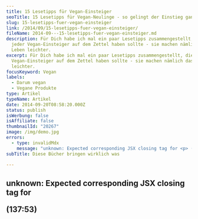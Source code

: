 ```yaml
---
title: 15 Lesetipps für Vegan-Einsteiger
seoTitle: 15 Lesetipps für Vegan-Neulinge - so gelingt der Einstieg ganz leicht
slug: 15-lesetipps-fuer-vegan-einsteiger
link: /2014/09/15-lesetipps-fuer-vegan-einsteiger/
fileName: 2014-09---15-lesetipps-fuer-vegan-einsteiger.md
description: Für Dich habe ich mal ein paar Lesetipps zusammengestellt, die
  jeder Vegan-Einsteiger auf dem Zettel haben sollte - sie machen nämlich das
  Leben leichter.
excerpt: Für Dich habe ich mal ein paar Lesetipps zusammengestellt, die jeder
  Vegan-Einsteiger auf dem Zettel haben sollte - sie machen nämlich das Leben
  leichter.
focusKeyword: Vegan
labels:
  - Darum vegan
  - Vegane Produkte
type: Artikel
typeName: Artikel
date: 2014-09-20T08:58:20.000Z
status: publish
isWerbung: false
isAffiliate: false
thumbnailId: "20267"
image: /img/demo.jpg
errors:
  - type: invalidMdx
    message: "unknown: Expected corresponding JSX closing tag for <p> (137:53)"
subTitle: Diese Bücher bringen wirklich was
  
---
```


## unknown: Expected corresponding JSX closing tag for <p> (137:53)

<!--
Ist man als Vegan-Einsteiger\*in noch "grün hinter den Ohren", strömen von allen
Seiten Informationen auf einen ein. Hier ein Buch, dort ein Ratgeber und hast Du
diesen Blog schon gesehen? Da musst Du auf jeden Fall mal vorbeischauen! Doch
welchen Informationsquellen kann man vertrauen?

Wo findet man echte Fakten, tolle Rezepte und Erfahrungsberichte, die einem bei
der Umstellung von Nutzen sein können? Wo werden Gesundheitsfragen beantwortet?
Ich habe 15 Informationsquellen zusammengestellt, die meiner Meinung nach für
Vegan-Einsteiger\*innen besonders interessant sind.

## Die besten Apps, Blogs, Bücher und Magazine für Vegan-Einsteiger### 1. "Die Albert Schweitzer Stiftung für unsere Mitwelt"

Die "Albert Schweitzer Stiftung für unsere Mitwelt bietet Fakten, Antworten auf
Fragen und regelmäßig Neuigkeiten zu Tierschutz und veganer Ernährung. Dabei
wird nicht geschönt oder um den heißen Brei herumgeredet. Förderungen werden
direkt eingesetzt und Kampagnen treffen stets den Puls der Zeit.
[Hier geht's zur Homepage](https://albert-schweitzer-stiftung.de/themen/vegan-gesund).

### 2. Die App "Wer macht was?”

Eine App, die auf jedes Veganer-Smartphone gehört, ist "Wer macht was?" von
Animal’s Liberty . Dahinter verbirgt sich eine Datenbank, in der inzwischen fast
jedes in Deutschland erhältliche Produkt vom Deoroller bis zum Spülmittel
verzeichnet ist, mit Details wie

- Ist das Produkt vegan?
- Sind die Inhaltsstoffe des Produkts frei von Tierversuchen?
- Testet der Konzern, der das Produkt herstellt, Rohstoffe für andere seiner
  Produkte an Tieren, bzw. lässt sie an Tieren testen?
  [Hier geht's zur App für iPhone und Android](http://mobil.wermachtwas.info/index.php?pageID=4).

### 3. Die Apps von "Barnivore”

Weitere Apps, die ich Neuveganern ans Herz legen möchte, stammen von
"Barnivore" - in dem Online-Verzeichnis findet man fast alle Getränke, die
weltweit im Handel sind. Vegane Produkte sind mit einem grünen Haken, nicht
vegane Produkte mit einem roten Kreuz gekennzeichnet. Viele "Frischlinge"
übersehen in der ersten Zeit, dass gerade Weine und Säfte häufig mit Gelatine
oder Fischblase geklärt sind. Der Kauf solcher Produkte lässt sich durch den
Einsatz der Apps beim Einkauf ausschließen.

[Hier geht's zu den zwei verschiedenen Apps für Android und drei verschiedenen Apps für iPhone](http://www.barnivore.com/mobile).

[Das Online-Verzeichnis mit praktischer Suchfunktion findest Du hier](http://www.barnivore.com/).

### 4. Die Broschüre "Vegan – Die gesündeste Ernährung"

Die Broschüre "Vegan – Die gesündeste Ernährung" von Dr. med. Ernst Walter
Henrich liegt bei vielen veganfreundlichen ärzten in der Praxis aus, kann aber
auch direkt auf [www.provegan.info](https://www.provegan.info/de/) angefordert,
oder als PDF heruntergeladen werden. Sie enthält z. B. die Ergebnisse
wissenschaftlicher Studien, die die gesundheitlichen Vorteile der veganen
Ernährungsweise belegen. Zudem gibt es u. a. einen sehr interessanten Artikel
zum Thema Veganer und Klimaschutz zu lesen.

### 5. Der "Fleischatlas”

BUND.net, die Heinrich Böll Stiftung und Le Monde diplomatique geben jedes Jahr
eine Neuauflage des sogenannten "Fleischatlas" heraus. Darin finden sich so gut
wie alle Zahlen und Fakten, Fleisch als Nahrungsmittel betreffend. Hier kann z.
B. nachgelesen werden, in welchem Land pro Jahr wie viele Hühner geschlachtet
werden und welche Entwicklungen es z. B. im Futterhandel und -anbau oder beim
Einsatz von Medikamenten und Hormonen in der Viehzucht gibt.
[Der "Fleischatlas" kann ganz einfach als PDF heruntergeladen werden](/2018/01/fleischatlas-2018/).

### 6. Das Magazin "Für mich vegan"

Das Magazin "natürlich vegetarisch" erscheint vierteljährlich und beinhaltet
stets wertvolle Ernährungstipps, schmackhafte Rezepte, Gastkommentare, nützliche
Adressen und aktuelle Veranstaltungshinweise.

Auch für alle, die in die rein pflanzliche Welt ohne Tierprodukte einfach mal
reinschnuppern wollen, ein echter Genuss.
[Hier geht's zur Webseite](https://www.vegan-fuer-mich.de/).

### 7. Das Buch "Tiere essen"

Das Buch "Tiere essen" von Jonathan Safran Foer dürfte zumindest vom Titel her
jedem ein Begriff sein. In seinem Werk erzählt der Autor von seinem Einstieg in
den Vegetarismus und beschreibt, wie seine überzeugung im Laufe seiner
Undercover-Recherche auf Schlachthöfen, Gnadenhöfen und in Tierfarmen immer
stärker wurde. Durch Foers angenehmen, persönlichen Schreibstil liest sich das
Buch sehr gut, ganz nebenbei erfährt man, während man sich mit Foers
Lebensgeschichte beschäftigt, wichtige, die Massentierhaltung, den Tierschutz
und den weltweiten Fleischkonsum betreffenden Details.
[Eine komplette Rezension des Buchs findest Du hier im Blog](/2019/02/tiere-essen-von-jonathan-safran-foer/).

### 8. Der Blog "One Green Planet"

Neben meinem gibt es selbstverständlich noch jede Menge weitere vegane Blogs.
Ein Blog, das mich seit meinem Einstieg in das vegane Leben immer wieder mit
sensationell gut recherchierten Infos versorgt, ist "One Green Planet". Hier
erfährt man genaue Details über die Milchwirtschaft, es gibt jeden Tag tolle
Rezepte, man lernt alles über Nährstoffe, erhält genaueste Details zu veganer
Kinderernährung und lernt in tollen Reportagen immer wieder hochinteressante
Menschen kennen. Für alle, die die englische Sprache beherrschen, sehr zu
empfehlen, für alle, die es nicht tun, vielleicht sogar ein Grund, sie zu
erlernen. Die Seite bietet übrigens auch einen Newsletter an, natürlich werden
alle Beiträge aber auch auf Facebook geteilt.
[Hier geht's zum Blog](https://www.onegreenplanet.org/).

### 9. "Das Gefühlsleben der Tiere" von Marc Bekoff

Er erforscht seit mehr als 30 Jahren das Gefühlsleben der Tiere. Dies tut er aus
seiner Leidenschaft und dem Wunsch, sich in sie hineinzuversetzen heraus. Sich
selbst sieht er aus diesem Grund als glücklichen Menschen. Sein Werk "Das
Gefühlsleben der Tiere" zählt zu den Must-reads für Veganer.
[Eine komplette Rezension findest Du bei mir im Blog](/2019/02/das-gefuehlsleben-der-tiere-marc-bekoff/).

### 10. Der Blog "Der Graslutscher”

Knallharte Fakten, satirisch verpackt, sind immer wieder auf der Seite "Der
Graslutscher" zu finden. Jan, der Herausgeber rechnet mit allen ab, die die
vegane Lebensweise mit schlechten Argumenten in Frage stellen und besticht mit
exakt recherchierten Daten und Fakten.
[Hier geht's zum Blog](https://graslutscher.de/).

### 11. Der Blog "Der Artgenosse”

Für alle, die Informationen in Kombination mit Humor besonders schätzen, sei
hier auch noch "Der Artgenosse" erwähnt. Der Kreativling verpackt Themen wie
"Ist Soja ungesund?", "Veganer leiden nicht unter Eisenmangel" und "Diskussionen
mit Unbelehrbaren" gekonnt in toll gezeichnete Comic-Strips und Videos, die er
auf seinem Blog und seiner Facebook-Seite teilt.
[Hier geht's zum Blog](http://der-artgenosse.de/).

### 12. Der Verein "Vegane Gesellschaft Deutschland e. V.”

über die Vegane Gesellschaft können Informationen zu allen das vegane Leben
betreffenden Themen bezogen werden. Im Blog gibt es u. a. aber auch
Veranstaltungshinweise und Ernährungstipps.
[Hier geht's zur Homepage](https://www.vegane.org/).

### 13. Der Vegetarierbund VEBU

Der VEBU bietet bietet zahlreiche Tipps, die besonders in den ersten Tagen als
Veganer sehr hilfreich sein können. Neben Zitaten, Restauranttipps und News,
findet man hier auch einen äußerst praktischen Diskussionsleitfaden, der z. B.
Antworten auf Standard-Gegenargumente wie "Es ist natürlich, dass Menschen
Fleisch essen" und "Die Tiere werden doch human getötet" bereithält.
[Hier geht's zur Homepage](https://vebu.de/).

### 14. Der Verein "PETA Deutschland e.V.”

PETA bietet auf seiner Homepage nicht nur Informationen zu aktuellen
Tierschutzaktionen, sondern auch hilfreiche Tipps für Diskussionen,
Wissenswertes zum Thema Gesundheit, sowie tolle Grundrezepte an.
[Hier geht's zur Homepage](https://www.peta.de/).

### 15. Das Buch "So geht vegan" von Patrick Bolk

Last but not least möchte ich hiermit noch ein ganz besonderes Kochbuch
empfehlen, das nicht nur phantasievoll Rezepte enthält und Mut zum kreativen
Kochen macht, sondern auch noch eine ganz besondere Geschichte erzählt. Der
Autor Patrick Bolk berichtet von seinen persönlichen Erfahrungen und erzählt zum
Beispiel, wie er es durch seine Ernährungsumstellung geschafft hat, 25 Kilo
abzunehmen.
[Hier geht's zu meiner Rezension](/2014/11/so-geht-vegan-von-patrick-bolk/).

<div class="page" title="Page 1"><div class="section"><div class="layoutArea"><div class="column">### Zitat aus meiner Rezension:> "Die meisten Veganer, die ich kenne, sind eher unvorbereitet in ihre Umstellung hineingestolpert und haben sich nach und nach ihr Infos aus dem Internet und auch Büchern besorgt, mir geht es hier ähnlich. Ich denke, das geht auch gut, wenn man dabei ein paar Grundregeln beachtet. Wer sich jedoch etwas Unterstützung wünscht, der ist mit dem 10-Punkte-Programm "So geht vegan" sicherlich sehr gut beraten. "[Meine komplette Rezension des Buchs findest Du hier](/2014/11/so-geht-vegan-von-patrick-bolk/).

## Hast Du noch weitere Quellen für Vegan-Einsteiger?

Das waren meine 15 Tipps für Vegan-Einsteiger. Sicher gibt es aber noch mehr.
Wenn Du noch einen guten Lesetipp für Menschen hast, die sich dem Veganismus
nähern möchten, dann poste gerne unten in den Kommentaren und verlinke dort auch
andere Seiten mit Lese-Listen für Vegan-Einsteiger.</div></div></div></div>

-->

  
